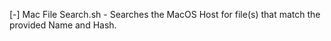 [-] Mac File Search.sh - Searches the MacOS Host for file(s) that match the provided Name and Hash. 
